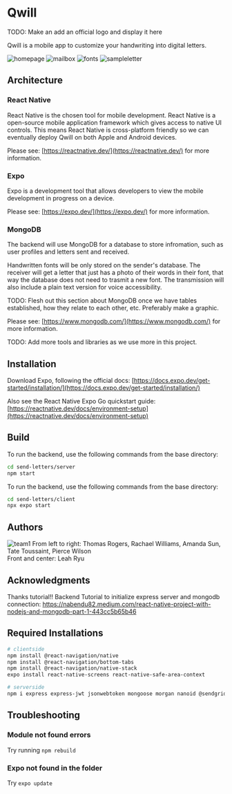 # Qwill

TODO: Make an add an official logo and display it here

Qwill is a mobile app to customize your handwriting into digital letters. <br>

![homepage](https://user-images.githubusercontent.com/67716136/216882499-6d6f2f69-205a-4947-8352-9b44847b9ec0.JPG)
![mailbox](https://user-images.githubusercontent.com/67716136/216882575-8a990e8c-294e-4e22-9c29-3ec77b50342c.JPG)
![fonts](https://user-images.githubusercontent.com/67716136/216883213-fe6d7e58-74c2-47c2-b76d-021a052eb7fe.JPG)
![sampleletter](https://user-images.githubusercontent.com/67716136/216883200-e9552c38-7459-4fad-bdbe-0dbeeaf2a404.JPG)

## Architecture

### React Native
React Native is the chosen tool for mobile development. React Native is a open-source mobile application framework which gives access to native UI controls. This means React Native is cross-platform friendly so we can eventually deploy Qwill on both Apple and Android devices.

Please see: [https://reactnative.dev/](https://reactnative.dev/) for more information.

### Expo
Expo is a development tool that allows developers to view the mobile development in progress on a device.

Please see: [https://expo.dev/](https://expo.dev/) for more information.

### MongoDB
The backend will use MongoDB for a database to store infromation, such as user profiles and letters sent and received.

Handwritten fonts will be only stored on the sender's database. The receiver will get a letter that just has a photo of their words in their font, that way the database does not need to trasmit a new font. The transmission will also include a plain text version for voice accessibility.

TODO: Flesh out this section about MongoDB once we have tables established, how they relate to each other, etc. Preferably make a graphic.

Please see: [https://www.mongodb.com/](https://www.mongodb.com/) for more information.

TODO: Add more tools and libraries as we use more in this project.

## Installation

Download Expo, following the official docs: [https://docs.expo.dev/get-started/installation/](https://docs.expo.dev/get-started/installation/)

Also see the React Native Expo Go quickstart guide: [https://reactnative.dev/docs/environment-setup](https://reactnative.dev/docs/environment-setup)

## Build

To run the backend, use the following commands from the base directory:
```bash
cd send-letters/server
npm start
```

To run the backend, use the following commands from the base directory:
```bash
cd send-letters/client
npx expo start
```

## Authors
![team1](https://user-images.githubusercontent.com/45802767/213886442-e6182d95-9df6-4775-bfa4-18b788df374b.jpg)
From left to right: Thomas Rogers, Rachael Williams, Amanda Sun, Tate Toussaint, Pierce Wilson <br>
Front and center: Leah Ryu <br>

## Acknowledgments
Thanks tutorial!!
Backend Tutorial to initialize express server and mongodb connection: https://nabendu82.medium.com/react-native-project-with-nodejs-and-mongodb-part-1-443cc5b65b46

## Required Installations
```bash
# clientside
npm install @react-navigation/native
npm install @react-navigation/bottom-tabs
npm install @react-navigation/native-stack
expo install react-native-screens react-native-safe-area-context

# serverside
npm i express express-jwt jsonwebtoken mongoose morgan nanoid @sendgrid/mail bcrypt cors dotenv esm
```

## Troubleshooting 

### Module not found errors
Try running `npm rebuild`

### Expo not found in the folder
Try `expo update`
